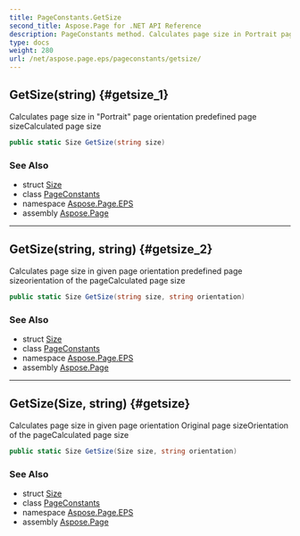 ```yaml
---
title: PageConstants.GetSize
second_title: Aspose.Page for .NET API Reference
description: PageConstants method. Calculates page size in Portrait page orientation predefined page sizeCalculated page size
type: docs
weight: 280
url: /net/aspose.page.eps/pageconstants/getsize/
---
```

## GetSize(string) {#getsize_1}

Calculates page size in "Portrait" page orientation predefined page sizeCalculated page size

```csharp
public static Size GetSize(string size)
```

### See Also

* struct [Size](../../../aspose.page.drawing/size/)
* class [PageConstants](../)
* namespace [Aspose.Page.EPS](../../pageconstants/)
* assembly [Aspose.Page](../../../)

---

## GetSize(string, string) {#getsize_2}

Calculates page size in given page orientation predefined page sizeorientation of the pageCalculated page size

```csharp
public static Size GetSize(string size, string orientation)
```

### See Also

* struct [Size](../../../aspose.page.drawing/size/)
* class [PageConstants](../)
* namespace [Aspose.Page.EPS](../../pageconstants/)
* assembly [Aspose.Page](../../../)

---

## GetSize(Size, string) {#getsize}

Calculates page size in given page orientation Original page sizeOrientation of the pageCalculated page size

```csharp
public static Size GetSize(Size size, string orientation)
```

### See Also

* struct [Size](../../../aspose.page.drawing/size/)
* class [PageConstants](../)
* namespace [Aspose.Page.EPS](../../pageconstants/)
* assembly [Aspose.Page](../../../)


